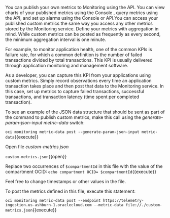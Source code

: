 You can publish your own metrics to Monitoring using the API. You can view charts of your published metrics using the Console , query metrics using the API, and set up alarms using the Console or API.You can access your published custom metrics the same way you access any other metrics stored by the Monitoring service. Define your metrics with aggregation in mind. While custom metrics can be posted as frequently as every second, the minimum aggregation interval is one minute.

For example, to monitor application health, one of the common KPIs is failure rate, for which a common definition is the number of failed transactions divided by total transactions. This KPI is usually delivered through application monitoring and management software.

As a developer, you can capture this KPI from your applications using custom metrics. Simply record observations every time an application transaction takes place and then post that data to the Monitoring service. In this case, set up metrics to capture failed transactions, successful transactions, and transaction latency (time spent per completed transaction).

To see an example of the JSON data structure that should be sent as part of the command to publish custom metrics, make this call using the *generate-param-json-input metric-data* switch:

`oci monitoring metric-data post --generate-param-json-input metric-data`{{execute}}

Open file *custom-metrics.json*

`custom-metrics.json`{{open}}

Replace two occurrences of `$compartmentId` in this file with the value of the compartment OCID:
`echo compartment OCID= $compartmentId`{{execute}}

Feel free to change timestamps or other values in the file.

To post the metrics defined in this file, execute this statement:

`oci monitoring metric-data post --endpoint https://telemetry-ingestion.us-ashburn-1.oraclecloud.com --metric-data file://./custom-metrics.json`{{execute}}



